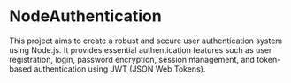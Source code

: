 # NodeAuthentication
This project aims to create a robust and secure user authentication system using Node.js. It provides essential authentication features such as user registration, login, password encryption, session management, and token-based authentication using JWT (JSON Web Tokens). 
